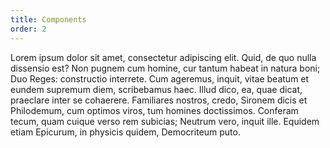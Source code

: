 ```yaml
---
title: Components
order: 2
---
```


Lorem ipsum dolor sit amet, consectetur adipiscing elit. Quid, de quo nulla dissensio est? Non pugnem cum homine, cur tantum habeat in natura boni; Duo Reges: constructio interrete. Cum ageremus, inquit, vitae beatum et eundem supremum diem, scribebamus haec. Illud dico, ea, quae dicat, praeclare inter se cohaerere. Familiares nostros, credo, Sironem dicis et Philodemum, cum optimos viros, tum homines doctissimos. Conferam tecum, quam cuique verso rem subicias; Neutrum vero, inquit ille. Equidem etiam Epicurum, in physicis quidem, Democriteum puto.

